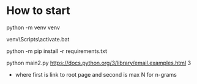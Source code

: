 # How to start

python -m venv venv

venv\Scripts\activate.bat

python -m pip install -r requirements.txt

python main2.py https://docs.python.org/3/library/email.examples.html 3
- where first is link to root page and second is max N for n-grams

